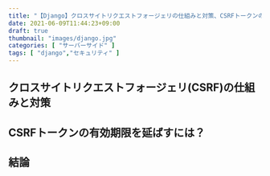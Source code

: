 ```yaml
---
title: "【Django】クロスサイトリクエストフォージェリの仕組みと対策、CSRFトークンの有効期限設定について"
date: 2021-06-09T11:44:23+09:00
draft: true
thumbnail: "images/django.jpg"
categories: [ "サーバーサイド" ]
tags: [ "django","セキュリティ" ]
---
```


## クロスサイトリクエストフォージェリ(CSRF)の仕組みと対策



## CSRFトークンの有効期限を延ばすには？



## 結論




